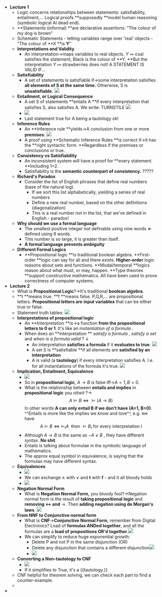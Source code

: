 - **Lecture 1** 
    - Logic concerns relationships between statements: satisfiability, entailment,... Logical proofs **supposedly **model human reasoning (symbolic logical AI dead end).
    - **Statements (informal) **are declarative assertions: "The colour of my dog is brown"
    - Schematic Statements - letting variables range over 'real' objects - "The colour of **X **is **Y**" 
    - **Interpretations and Validity**
        - An interpretation→maps variables to real objects. $Y \mapsto \text{coal}$ satisfies the statement, Black is the colour of **Y. **But the interpretation $Y \mapsto \text{strawberries}$ does not! A STATEMENT IS VALID IF...
    - **Satisfiability**
        - A set of statements is satisfiable if→some interpretaiton satisfies **all elements of S at the same time.** Otherwise, S is **unsatisfiable.** 
![](local://C:/Users/malac/remnote/Malachy_O'Connor/files/w3fzWcKlgdmKEsLXTEjRH3BxEY4A14Pqs4VY6lqw1ppnnwsh7m-4HulXW_KFGSNeKRPj7xppuJAYDSN5YqcV7TRWxuOpU-Y0VUiCgzRTIwk-Un-flkjcmnvJ8FVHEIw8.png) 
    - **Entailment, or Logical Consequence**
        - A set S of statements **entails A **if every interpretation that satisfies S, also satisfies A. We write: TURNSTILE ![](local://C:/Users/malac/remnote/Malachy_O'Connor/files/sX9svuHUGCdpgbcNMNqOpCtsjTZIzv2YMEHjld1GsyF6yVkCoytNRpW3H-KwTnobcI6JkSgmRKpPLPvGMlK8ong_5c5lhpUJsm2RhlMfE4nCay8XiXui5MlUYHvzQ8cO.png) 
        - ![](local://C:/Users/malac/remnote/Malachy_O'Connor/files/JJiC06M_P7NnjUEXujItCK4DOFyV2nR6UdmA6gXgCzgfsnHnqtYRgIaMQ8EGgEDzcMsHcngGBgOrGRwg8Mpv5n_ciSwL3YLrqX6Yi-Qb3WR_H_86p-qGgY5HCLWcdTf0.png) 
        - Last statement true for A being a tautology ok!
    - **Inference Rules** 
        - An **Inference rule **yields→A conclusion from one or more **premises.** ![](local://C:/Users/malac/remnote/Malachy_O'Connor/files/Qcu-8WH_-qqJNucQyUaQnBBjmiIZYodNQu5JBxlNjSxi1iEqjheRfNXlYgUi8uMRA86F5jlB12I9JAlRlV0VKtRRCtOWP9smI79WkRylEEdxRDhLIb0vujBuIqr6PkYT.png) 
        - A proof using **Schematic Inference Rules **is correct if→it has the **right syntactic form. **Regardless if the premises or conclusions or true.
    - **Consistency vs Satisfiability**
        - An inconsistent system will have a proof for **every statement. **Including 1=2. 
        - Satisfiability is the **semantic counterpart of consistency.** ?????
    - **Richard's Paradox**
        - Consider the list of English phrases that define real numbers (base of the natural log).
            - If we sort this list alphabetically, yielding a series of real numbers
            - Define a new real number, based on the other definitions (diagonalization) 
            - This is a real number not in the list, that we've defined in English - paradox!
    - **Why should we use a formal language** 
        - The smallest positive integer not definable using nine words ⇐ defined using 9 words.
        - This number is so large, it is greater than itself.
        - **A formal language prevents ambiguity**
    - **Different Formal Logics**
        - **Propositional logic **is traditional boolean algebra.
**First-order **logic can say for all and there exists.
**Higher-order** logic reasons about sets and functions.
**Modal/temporal **logics reason about what must, or may, happen.
**Type theories **support constructive mathematics.
All have been used to prove correctness of computer systems.  
- **Lecture 2**
    - What is **Propositional Logic**?→It's traditional **boolean algebra**.
    - **t **means true. **f **means false. P,Q,R,... are propositional letters. **Propositional letters are** **input variables** that can be either true or false.
    - Statement truth tables:
![](local://C:/Users/malac/remnote/Malachy_O'Connor/files/gwQF7HcduGp11BuKHCpYXzBc2RnEFgMLqXtDhlyf22MrZI2FgQ_GVr1EmZG4KmfXv6SnCsOstz2dGTBiXWJk6JzXJT5XseJJt5wTKYqhh_cWDD6_tv1o_nZ60kRgRPH4.png) 
    - **Interpretations of propositional logic** 
        - An **Interpretation **is→a function **from the propositional letters to 0 or 1**. It's like an  _instantiation of a formula_ . 
        - When does an **interpretation ** _satisfy a formula_ ,  _satisfy a set_  and  _when is a formula valid_ ? ↓ 
            - An interpretation **satisfies a formula** if it **evaluates to true**. 
![](local://C:/Users/malac/remnote/Malachy_O'Connor/files/A-x2713LtmHjO0NrCEZd-EplqgvcXFdknIkPBAE8tVJ6fe8xBsQLsDuXyjM460j-8h6BX8in_Sj5B8h1kh-LiXIRuu0mYDew1xJX3Mr9xLAqQKjXXPc7nt5vwd-2-7pU.png) 
            - A set S is **satisfiable **if all elements are **satisfied by an interpretation** 
            - A is valid (a **tautology**) if every interpretation satisfies A. I.e. for all instantiations of the formula it's true.
![](local://C:/Users/malac/remnote/Malachy_O'Connor/files/my8XoQ7hhJ5cmsmlcSJ5ww_luBcrwhE0K4K5nged-gPlXy4aJDGWnGEYcNQJgnIT9r4yJcbs50TIzZTUGT_Xu8SYVTDTP8GAk_qKqm9QNnUHPAZDwYI77lP-l_to5Jjt.png) 
    - **Implication, Entailment, Equivalence** 
        - ![](local://C:/Users/malac/remnote/Malachy_O'Connor/files/thKW7VRYRg85vxnUsgt-Lan80a3nqILoObMg2fhjX4CYT7Rx23oujOydA-M3EOKqMDf8M2Kzjr_zIi_O5gU3NS4WOHhVx-mvux-d_uGJ-jscbVAVVBEvAC-6NC1UydGL.png) 
        - So in **propositional logic**, $A \rightarrow B$ is false iff→$A=1, B=0$. 
        - What is the relationship between **entails and implies** in **propositional logic** you  _nitwit_ ?→$$A \vDash B \iff \vDash (A \rightarrow B)$$
In other words **A can only entail B if we don't have (A=1, B=0)**. 
^^Entails is more like the implies we know and love^^, e.g. we have $$A \vDash B \iff \vDash_I A \ \ \text{then} \ \vDash B_I \ \text{for every interpretation I}$$ 
        - Although $A \rightarrow B$ is the same as $\neg A \ \lor \ B$ , they have different syntax.  __No shit__  
        - Entails is talking about formulae in the symbolic language of mathematics.
        - The approx equal symbol in equivalence, is saying that the formulas may have different syntax.
    - **Equivalences** 
        - ![](local://C:/Users/malac/remnote/Malachy_O'Connor/files/BZeUSUXzGFY19r_EqkYHJH_Dco2mjSvGnEtjATEYx53m9pGLmVRmd48gG5bX9piyxL4gghDLeomoWeUIIkK0iqVo32JifBIIkuHfB1W0grrAAz8Mej0zMEKiwjGr-gIh.png) 
        - We can exchange $\land$ with $\lor$ and **t** with **f** - and it all bloody holds
        - ![](local://C:/Users/malac/remnote/Malachy_O'Connor/files/SjjwTHT_9YFv8dCuUzpyUYH8hA9At-3q78JgJ3CPWtOPLnqxe5YIvnJGlKt5hQv14gfJzDMqJwaBbX3tMjHPNCoBu4Gz0iZndXbWZB9LlWOOgaCPEm5Awet0fK9GHYVl.png) 
    - **Negation Normal Form**
        - What is **Negation Normal Form,** you bloody fool?→Negation normal form is the result of **taking propositional logic** and **removing ****$\leftrightarrow$**** and** $\rightarrow$. Then **adding negation using de Morgan's laws**. ![](local://C:/Users/malac/remnote/Malachy_O'Connor/files/Xobe1WgmgkBqqzUQjOOSvHO8hJFHnHmGar71k2V23AWBaakJnjSIfleMXx0Q5GxTUUaM7czdFXdUWwM9ZZkEsFNphv7Omw_i0Nrx90sjr9jP_trzS5-qrXP4mooIGPNc.png) 
    - **From NNF to Conjunctive normal form** 
        - What is **CNF**→**Conjunctive Normal Form**, remember from Digital Electronics? Load of **formulas ANDed together**, and all the formulas are a **load of** **propositions OR'd together**.![](local://C:/Users/malac/remnote/Malachy_O'Connor/files/jNk7LnaKad2RAY_GBrTmACVKWSSqIqo8lIFMkh2lE6sTOJikEyppFhMJDCJUMiotjkYlrwnWsuV-WX-kOjk9uaZsZDTo7EpX__eVJukCc960keSb6YaKL0dvY1nNO7Gv.png) 
        - We can simplify to reduce huge exponential growth:
            - Delete P and not P in the same disjunction (OR)
            - Delete any disjunction that contains a different disjunction![](local://C:/Users/malac/remnote/Malachy_O'Connor/files/bYVgqnMGfa6vZ8TkWLcWUe47VH1wJ42H_MUS9UAY5JRkydMTMl2W6qcdJJoU32EQYlpUkwVOtKZjZ3JrUGZlz0JH7F3UPJm7dDTZnbX688ivzm3CWWIGVFavhzx8mgg2.png) 
            - ![](local://C:/Users/malac/remnote/Malachy_O'Connor/files/gTX5OIsJ4WkgtyvhXLQspyxwTpuf8HLqLdR4STOt9jryufJY7epQY5S3htNruuGWNo5GZ0-IWhF-zQWhQIXrIIM8ARRrcCp5aHww5a6Iox-vzaxyhKLEWimqO49HUCDx.png) 
    - **Converting a Non-tautology to CNF**
        - ![](local://C:/Users/malac/remnote/Malachy_O'Connor/files/LoitiiSr-64lC2Umfdy1orOVlvj6EhUuux5UfCmxGCTudEigbOoTcbS-2Z4tnQY-0ct-CIpo7EGzm1nPEycum2QI8pAmegrpH5nCHhNpQaf-phi1oPUN3T7v4_FmGljk.png) 
        - If it simplifies to True, it's a {{tautology.}} 
    - CNF helpful for theorem solving, we can check each part to find a counter-example.
    - 
- 
